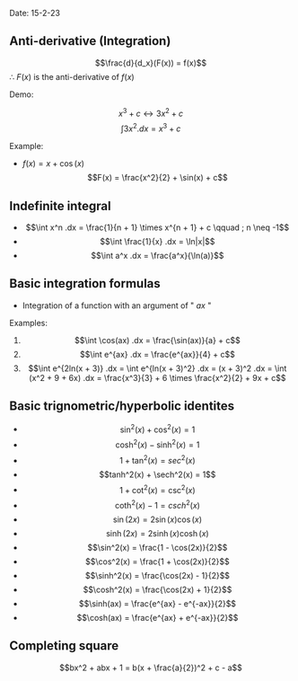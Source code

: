 Date: 15-2-23

## Anti-derivative (Integration)

$$\frac{d}{d_x}(F(x)) = f(x)$$
$\therefore$ $F(x)$ is the anti-derivative of $f(x)$

Demo:

$$x^3 + c \leftrightarrow 3x^2 + c$$
$$\int 3x^2.dx = x^3 + c$$

Example:

- $f(x) = x + \cos(x)$
$$F(x) = \frac{x^2}{2} + \sin(x) + c$$

## Indefinite integral

- $$\int x^n .dx = \frac{1}{n + 1} \times x^{n + 1} + c \qquad ; n \neq -1$$
- $$\int \frac{1}{x} .dx = \ln|x|$$
- $$\int a^x .dx = \frac{a^x}{\ln(a)}$$

## Basic integration formulas

- Integration of a function with an argument of " $ax$ "

Examples:

1. $$\int \cos(ax) .dx = \frac{\sin(ax)}{a} + c$$
2. $$\int e^{ax} .dx = \frac{e^{ax}}{4} + c$$
3. $$\int e^{2ln(x + 3)} .dx = \int e^{ln(x + 3)^2} .dx = (x + 3)^2 .dx = \int (x^2 + 9 + 6x) .dx = \frac{x^3}{3} + 6 \times \frac{x^2}{2} + 9x + c$$

## Basic trignometric/hyperbolic identites

- $$\sin^2(x) + \cos^2(x)   = 1$$
- $$\cosh^2(x) - \sinh^2(x) = 1$$
- $$1 + \tan^2(x)           = sec^2(x)$$
- $$tanh^2(x) + \sech^2(x)  = 1$$
- $$1 + \cot^2(x)           = \csc^2(x)$$
- $$\coth^2(x) - 1          = csch^2(x)$$
- $$\sin(2x)  = 2\sin(x)\cos(x)$$
- $$\sinh(2x) = 2\sinh(x)\cosh(x)$$
- $$\sin^2(x) = \frac{1 - \cos(2x)}{2}$$
- $$\cos^2(x) = \frac{1 + \cos(2x)}{2}$$
- $$\sinh^2(x) = \frac{\cos(2x) - 1}{2}$$
- $$\cosh^2(x) = \frac{\cos(2x) + 1}{2}$$
- $$\sinh(ax) = \frac{e^{ax} - e^{-ax}}{2}$$
- $$\cosh(ax) = \frac{e^{ax} + e^{-ax}}{2}$$

## Completing square

$$bx^2 + abx + 1 = b(x + \frac{a}{2})^2 + c - a$$
